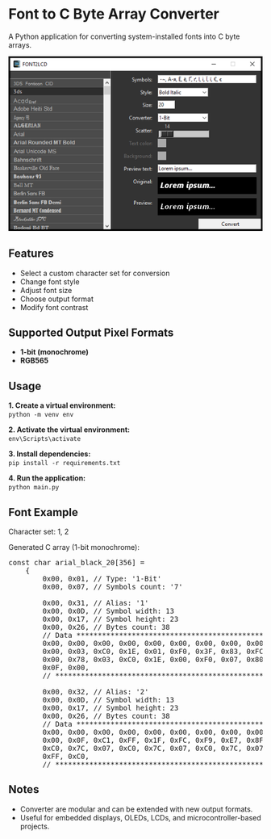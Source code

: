 # Font to C Byte Array Converter
A Python application for converting system-installed fonts into C byte arrays.

![Application screenshot](Screenshot.png)

## Features
- Select a custom character set for conversion
- Change font style
- Adjust font size
- Choose output format
- Modify font contrast

## Supported Output Pixel Formats
- **1-bit (monochrome)**
- **RGB565**

## Usage
**1. Create a virtual environment:**<br>
`python -m venv env`

**2. Activate the virtual environment:**<br>
`env\Scripts\activate`

**3. Install dependencies:**<br>
`pip install -r requirements.txt`


**4. Run the application:**<br>
`python main.py`

## Font Example
Character set: 1, 2

Generated C array (1-bit monochrome):

<pre>
const char arial_black_20[356] =
	{
		0x00, 0x01, // Type: '1-Bit'
		0x00, 0x07, // Symbols count: '7'

		0x00, 0x31, // Alias: '1'
		0x00, 0x0D, // Symbol width: 13
		0x00, 0x17, // Symbol height: 23
		0x00, 0x26, // Bytes count: 38
		// Data ***************************************************************
		0x00, 0x00, 0x00, 0x00, 0x00, 0x00, 0x00, 0x00, 0x00, 0x00, 0x00, 0x00,
		0x00, 0x03, 0xC0, 0x1E, 0x01, 0xF0, 0x3F, 0x83, 0xFC, 0x1D, 0xE0, 0x8F,
		0x00, 0x78, 0x03, 0xC0, 0x1E, 0x00, 0xF0, 0x07, 0x80, 0x3C, 0x01, 0xE0,
		0x0F, 0x00,
		// ********************************************************************

		0x00, 0x32, // Alias: '2'
		0x00, 0x0D, // Symbol width: 13
		0x00, 0x17, // Symbol height: 23
		0x00, 0x26, // Bytes count: 38
		// Data ***************************************************************
		0x00, 0x00, 0x00, 0x00, 0x00, 0x00, 0x00, 0x00, 0x00, 0x00, 0x00, 0x00,
		0x00, 0x0F, 0xC1, 0xFF, 0x1F, 0xFC, 0xF9, 0xE7, 0x8F, 0x00, 0x78, 0x07,
		0xC0, 0x7C, 0x07, 0xC0, 0x7C, 0x07, 0xC0, 0x7C, 0x07, 0xFF, 0x3F, 0xF9,
		0xFF, 0xC0,
		// ********************************************************************
</pre>

## Notes
- Converter are modular and can be extended with new output formats.
- Useful for embedded displays, OLEDs, LCDs, and microcontroller-based projects.
